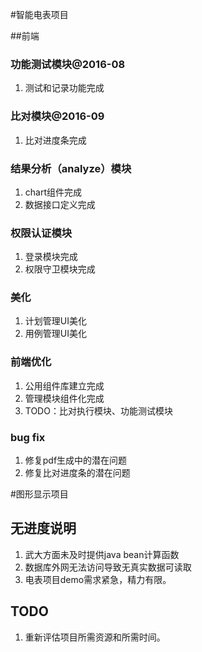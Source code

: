 #智能电表项目

##前端

### 功能测试模块@**2016-08**
1. 测试和记录功能完成

### 比对模块@**2016-09**
1. 比对进度条完成

### 结果分析（analyze）模块
1. chart组件完成
2. 数据接口定义完成

### 权限认证模块
1. 登录模块完成
2. 权限守卫模块完成

### 美化
1.  计划管理UI美化
2.  用例管理UI美化

### 前端优化
1.  公用组件库建立完成
2.  管理模块组件化完成	
3.  TODO：比对执行模块、功能测试模块

### bug fix
1. 修复pdf生成中的潜在问题
2. 修复比对进度条的潜在问题

#图形显示项目
## 无进度说明
1. 武大方面未及时提供java bean计算函数
2. 数据库外网无法访问导致无真实数据可读取
3. 电表项目demo需求紧急，精力有限。
## TODO
1. 重新评估项目所需资源和所需时间。